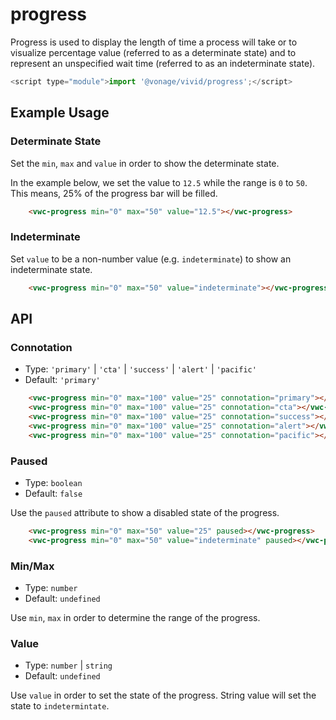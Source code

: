 # progress

Progress is used to display the length of time a process will take or to visualize percentage value (referred to as a determinate state) and to represent an unspecified wait time (referred to as an indeterminate state).

```js
<script type="module">import '@vonage/vivid/progress';</script>
```

## Example Usage

### Determinate State
Set the `min`, `max` and `value` in order to show the determinate state. 

In the example below, we set the value to `12.5` while the range is `0` to `50`.  This means, 25% of the progress bar will be filled. 
```html preview
    <vwc-progress min="0" max="50" value="12.5"></vwc-progress>
```

### Indeterminate
Set `value` to be a non-number value (e.g. `indeterminate`) to show an indeterminate state.
```html preview
    <vwc-progress min="0" max="50" value="indeterminate"></vwc-progress>
```

## API
### Connotation
- Type: `'primary'` | `'cta'` | `'success'` | `'alert'` | `'pacific'`
- Default: `'primary'`

```html preview
    <vwc-progress min="0" max="100" value="25" connotation="primary"></vwc-progress>
    <vwc-progress min="0" max="100" value="25" connotation="cta"></vwc-progress>
    <vwc-progress min="0" max="100" value="25" connotation="success"></vwc-progress>
    <vwc-progress min="0" max="100" value="25" connotation="alert"></vwc-progress>
    <vwc-progress min="0" max="100" value="25" connotation="pacific"></vwc-progress>
```

### Paused
- Type: `boolean`
- Default: `false`

Use the `paused` attribute to show a disabled state of the progress.
```html preview
    <vwc-progress min="0" max="50" value="25" paused></vwc-progress>
    <vwc-progress min="0" max="50" value="indeterminate" paused></vwc-progress>
```

### Min/Max
- Type: `number`
- Default: `undefined`

Use `min`, `max` in order to determine the range of the progress.

### Value
- Type: `number` | `string`
- Default: `undefined`

Use `value` in order to set the state of the progress. String value will set the state to `indetermintate`.
